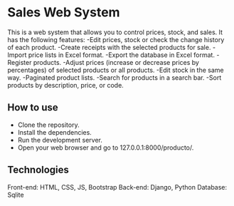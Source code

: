 # Sales Web System
This is a web system that allows you to control prices, stock, and sales. It has the following features:
-Edit prices, stock or check the change history of each product.
-Create receipts with the selected products for sale.
-Import price lists in Excel format.
-Export the database in Excel format.
-Register products.
-Adjust prices (increase or decrease prices by percentages) of selected products or all products.
-Edit stock in the same way.
-Paginated product lists.
-Search for products in a search bar.
-Sort products by description, price, or code.

## How to use

- Clone the repository.
- Install the dependencies.
- Run the development server.
- Open your web browser and go to 127.0.0.1:8000/producto/.

## Technologies

Front-end: HTML, CSS, JS, Bootstrap
Back-end: Django, Python
Database: Sqlite
